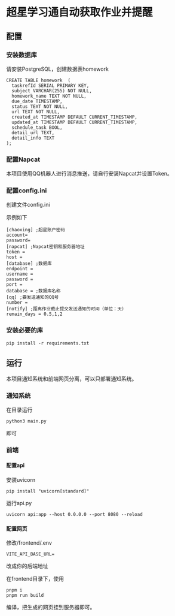 # 超星学习通自动获取作业并提醒

## 配置

### 安装数据库

请安装PostgreSQL，创建数据表homework

```postgresql
CREATE TABLE homework  (
  taskrefId SERIAL PRIMARY KEY,
  subject VARCHAR(255) NOT NULL,
  homework_name TEXT NOT NULL,
  due_date TIMESTAMP,
  status TEXT NOT NULL,
  url TEXT NOT NULL,
  created_at TIMESTAMP DEFAULT CURRENT_TIMESTAMP,
  updated_at TIMESTAMP DEFAULT CURRENT_TIMESTAMP,
  schedule_task BOOL,
  detail_url TEXT,
  detail_info TEXT
);
```

### 配置Napcat

本项目使用QQ机器人进行消息推送，请自行安装Napcat并设置Token。

### 配置config.ini

创建文件config.ini

示例如下

```
[chaoxing] ;超星账户密码
account=
password=
[napcat] ;Napcat密钥和服务器地址
token = 
host = 
[database] ;数据库
endpoint =
username =
password =
port =
database = ;数据库名称
[qq] ;要发送通知的QQ号
number =
[notify] ;距离作业截止提交发送通知的时间（单位：天）
remain_days = 0.5,1,2
```

### 安装必要的库

```
pip install -r requirements.txt
```

## 运行

本项目通知系统和前端网页分离，可以只部署通知系统。

### 通知系统

在目录运行

```
python3 main.py
```

即可

### 前端

#### 配置api

安装uvicorn

```
pip install "uvicorn[standard]"
```

运行api.py

```
uvicorn api:app --host 0.0.0.0 --port 8080 --reload
```

#### 配置网页

修改/frontend/.env

```
VITE_API_BASE_URL=
```

改成你的后端地址

在frontend目录下，使用

```
pnpm i
pnpm run build
```

编译，把生成的网页挂到服务器即可。

### 

